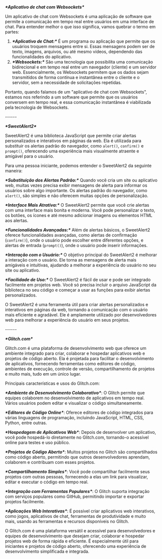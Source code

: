 ***\*Aplicativo de chat com Websockets\****

Um aplicativo de chat com Websockets é uma aplicação de software que permite a comunicação em tempo real entre usuários em uma interface de chat. Para entender melhor o que isso significa, vamos quebrar o termo em partes:

1. ***\*Aplicativo de Chat:\**** É um programa ou aplicação que permite que os usuários troquem mensagens entre si. Essas mensagens podem ser de texto, imagens, arquivos, ou até mesmo vídeos, dependendo das funcionalidades do aplicativo.
2. ***\*Websockets:\**** São uma tecnologia que possibilita uma comunicação bidirecional e em tempo real entre um navegador (cliente) e um servidor web. Essencialmente, os Websockets permitem que os dados sejam transmitidos de forma contínua e instantânea entre o cliente e o servidor, sem a necessidade de solicitações repetidas.

Portanto, quando falamos de um "aplicativo de chat com Websockets", estamos nos referindo a um software que permite que os usuários conversem em tempo real, e essa comunicação instantânea é viabilizada pela tecnologia de Websockets.

\------

***\*SweetAlert2\****

SweetAlert2 é uma biblioteca JavaScript que permite criar alertas personalizados e interativos em páginas da web. Ela é utilizada para substituir os alertas padrão do navegador, como `alert()`, `confirm()` e `prompt()`, oferecendo uma experiência mais visualmente atraente e amigável para o usuário.

Para uma pessoa iniciante, podemos entender o SweetAlert2 da seguinte maneira:

***\*Substituição dos Alertas Padrão:\**** Quando você cria um site ou aplicativo web, muitas vezes precisa exibir mensagens de alerta para informar os usuários sobre algo importante. Os alertas padrão do navegador, como `alert()`, são simples e não oferecem muitas opções de personalização.

***\*Interface Mais Atrativa:\**** O SweetAlert2 permite que você crie alertas com uma interface mais bonita e moderna. Você pode personalizar o texto, os botões, os ícones e até mesmo adicionar imagens ou elementos HTML aos alertas.

***\*Funcionalidades Avançadas:\**** Além de alertas básicos, o SweetAlert2 oferece funcionalidades avançadas, como alertas de confirmação (`confirm()`), onde o usuário pode escolher entre diferentes opções, e alertas de entrada (`prompt()`), onde o usuário pode inserir informações.

***\*Interação com o Usuário:\**** O objetivo principal do SweetAlert2 é melhorar a interação com o usuário. Ele torna as mensagens de alerta mais amigáveis e intuitivas, ajudando a melhorar a experiência do usuário no seu site ou aplicativo.

***\*Facilidade de Uso:\**** O SweetAlert2 é fácil de usar e pode ser integrado facilmente em projetos web. Você só precisa incluir o arquivo JavaScript da biblioteca no seu código e começar a usar as funções para exibir alertas personalizados.

O SweetAlert2 é uma ferramenta útil para criar alertas personalizados e interativos em páginas da web, tornando a comunicação com o usuário mais eficiente e agradável. Ele é amplamente utilizado por desenvolvedores web para melhorar a experiência do usuário em seus projetos.

\------

***\*Glitch.com\****

Glitch.com é uma plataforma de desenvolvimento web que oferece um ambiente integrado para criar, colaborar e hospedar aplicativos web e projetos de código aberto. Ela é projetada para facilitar o desenvolvimento de aplicativos, fornecendo ferramentas como editores de código, ambientes de execução, controle de versão, compartilhamento de projetos e muito mais, tudo em um único lugar.

Principais características e usos do Glitch.com:

***\*Ambiente de Desenvolvimento Colaborativo\****: O Glitch permite que equipes colaborem no desenvolvimento de aplicativos em tempo real. Vários usuários podem editar e visualizar o código simultaneamente.

***\*Editores de Código Online\****: Oferece editores de código integrados para várias linguagens de programação, incluindo JavaScript, HTML, CSS, Python, entre outras.

***\*Hospedagem de Aplicativos Web\****: Depois de desenvolver um aplicativo, você pode hospedá-lo diretamente no Glitch.com, tornando-o acessível online para testes e uso público.

***\*Projetos de Código Aberto\****: Muitos projetos no Glitch são compartilhados como código aberto, permitindo que outros desenvolvedores aprendam, colaborem e contribuam com esses projetos.

***\*Compartilhamento Simples\****: Você pode compartilhar facilmente seus projetos com outras pessoas, fornecendo a elas um link para visualizar, editar e executar o código em tempo real.

***\*Integração com Ferramentas Populares\****: O Glitch suporta integração com serviços populares como GitHub, permitindo importar e exportar projetos facilmente.

***\*Aplicações Web Interativas\****: É possível criar aplicativos web interativos, como jogos, aplicativos de chat, ferramentas de produtividade e muito mais, usando as ferramentas e recursos disponíveis no Glitch.

O Glitch.com é uma plataforma versátil e acessível para desenvolvedores e equipes de desenvolvimento que desejam criar, colaborar e hospedar projetos web de forma rápida e eficiente. É especialmente útil para iniciantes e projetos de código aberto, oferecendo uma experiência de desenvolvimento simplificada e integrada.